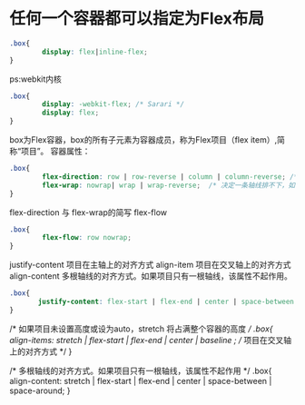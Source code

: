 # 任何一个容器都可以指定为Flex布局

```css
.box{
        display: flex|inline-flex;
}
```

ps:webkit内核

```css
.box{
        display: -webkit-flex; /* Sarari */
        display: flex;
}
```
 
box为Flex容器，box的所有子元素为容器成员，称为Flex项目（flex item）,简称“项目”。
容器属性：

```css
.box{
        flex-direction: row | row-reverse | column | column-reverse; /* 决定主轴的方向 */
        flex-wrap: nowrap| wrap | wrap-reverse;  /* 决定一条轴线排不下，如何换行 */
}
```

flex-direction 与 flex-wrap的简写 flex-flow   

```css
.box{
        flex-flow: row nowrap;
}
```
 
justify-content 项目在主轴上的对齐方式
align-item 项目在交叉轴上的对齐方式
align-content 多根轴线的对齐方式。如果项目只有一根轴线，该属性不起作用。
 

 ```css
.box{
        justify-content: flex-start | flex-end | center | space-between | space-around; /* 项目在主轴上的对齐方式 */
}
```
 
 
/* 如果项目未设置高度或设为auto，stretch 将占满整个容器的高度 */
.box{
        align-items: stretch | flex-start | flex-end | center | baseline ;  /* 项目在交叉轴上的对齐方式 */ 
}
 
/* 多根轴线的对齐方式。如果项目只有一根轴线，该属性不起作用 */
.box{
        align-content: stretch | flex-start | flex-end | center | space-between | space-around; 
}